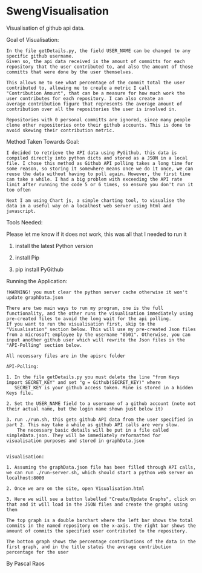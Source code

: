 # SwengVisualisation
Visualisation of github api data.

Goal of Visualisation:

    In the file getDetails.py, the field USER_NAME can be changed to any specific github username. 
    Given so, the api data received is the amount of committs for each repository that the user contributed to, and also the amount of those committs that were done by the user themselves.

    This allows me to see what percentage of the commit total the user contributed to, allowing me to create a metric I call 
    "Contribution Amount", that can be a measure for how much work the user contributes for each repository. I can also create an
    average contribution figure that represents the average amount of contribution over all the repositories the user is involved in.

    Repositories with 0 personal committs are ignored, since many people clone other repositories onto their github accounts. This is done to avoid skewing their contribution metric.


Method Taken Towards Goal:

    I decided to retrieve the API data using PyGithub, this data is compiled directly into python dicts and stored as a JSON in a local file. I chose this method as Github API polling takes a long time for some reason, so storing it somewhere means once we do it once, we can reuse the data without having to poll again. However, the first time can take a while. I had a big problem with exceeding the API rate limit after running the code 5 or 6 times, so ensure you don't run it too often

    Next I am using Chart js, a simple charting tool, to visualise the data in a useful way on a localhost web server using html and javascript.

    
Tools Needed:

Please let me know if it does not work, this was all that I needed to run it

1. install the latest Python version

2. install Pip

3. pip install PyGithub


Running the Application:

    !WARNING! you must clear the python server cache otherwise it won't update graphData.json

    There are two main ways to run my program, one is the full functionality, and the other runs the visualisation immediately using pre-created files to avoid the long wait for the api polling.
    If you want to run the visualisation first, skip to the "Visualisation" section below. This will use my pre-created Json files from a microsoft employee by the username "0b01". Otherwise, you can input another github user which will rewrite the Json files in the "API-Polling" section below.

    All necessary files are in the apisrc folder

    API-Polling:

    1. In the file getDetails.py you must delete the line "from Keys import SECRET_KEY" and set "g = Github(SECRET_KEY)" where 
       SECRET_KEY is your github access token. Mine is stored in a hidden Keys file.

    2. Set the USER_NAME field to a username of a github account (note not their actual name, but the login name shown just below it)

    3. run ./run.sh, this gets github API data from the user specified in part 2. This may take a while as github API calls are very slow.
        The necessary basic details will be put in a file called simpleData.json. They will be immediately reformatted for visualisation purposes and stored in graphData.json


    Visualisation:

    1. Assuming the graphData.json file has been filled through API calls, we can run ./run-server.sh, which should start a python web server on localhost:8000

    2. Once we are on the site, open Visualisation.html

    3. Here we will see a button labelled "Create/Update Graphs", click on that and it will load in the JSON files and create the graphs using them

    The top graph is a double barchart where the left bar shows the total commits in the named repository on the x-axis. the right bar shows the amount of commits the specified user contributed to the repository.

    The bottom graph shows the percentage contributions of the data in the first graph, and in the title states the average contribution percentage for the user



By Pascal Raos
